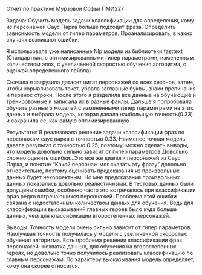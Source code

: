 Отчет по практике Мурзовой Софьи ПМИ227

Задача: Обучить модель задачи классификации для определения, кому из персонажей Саус Парка больше подходит фраза. Определить зависимость модели от гипер параметров. Проанализировать, в каких случаях возникают ошибки.

Я использовала уже написанные Nlp модели из библиотеки fasttext (Стандартная, с оптимизированными гипер параметрами, измененным количеством эпох, с увеличенной скоростью обучения алгоритма, с оценкой определенного лейбла)

Сначала я загрузила датасет цитат персонажей со всех сезонов, затем, чтобы нормализовать текст, убрала заглавные буквы, знаки препинания и перенос строки. После этого я разделила все данные на обучающие и тренировочные и записала их в разные файлы. Дальше я попробовала обучить разные 5 моделей с измененными гипер параметрами на этих данных и выбрала модель, которая давала наибольшую точность(0.33) и сохранила ее, как самую оптимизированную

Результаты: Я реализовала решение задачи классификации фраз по персонажам саус парка с точностью 0.33. Наименее точная модель давала результат с точностью 0.25, поэтому, можно сделать выводы, что модель довольно сильно зависит от гипер параметров
Довольно сложно оценить ошибки…Это все же диалоги персонажей из Саус Парка, и понятие “Какой персонаж мог сказать эту фразу” довольно относительно, поэтому оценивать предсказания из произвольных данных будет некорректным. Но мне предсказания произвольных данных показались довольно реалистичными.
В тестовых данных были допущены ошибки, особенно часто это встречалось при классификации фраз редко встречающихся персонажей. Проблема этой ошибки связана с недостаточным количеством данных для обучения. Ведь для классификации высказываний главных героев было куда больше данных, чем для классификации второстепенных персонажей. 

Выводы: Точность модели очень сильно зависит от гипер параметров. Наилучшая точность получилась у модели с увеличенной скоростью обучения алгоритма. Есть проблема решения классификации фраз персонажей- нехватка данных, для обучения на второстепенных героях, но довольно точно получилось реализовать классификацию по главным персонажам. По характеру высказывания модель определяет, кому она скорее относится.

